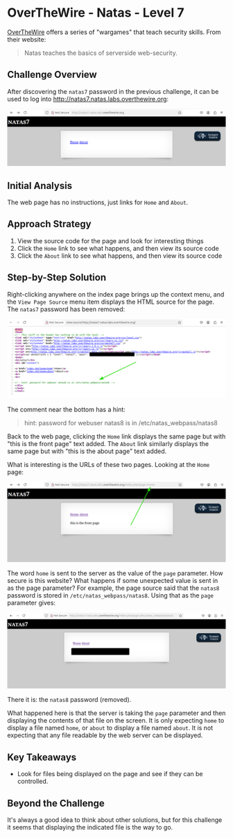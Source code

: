 # OverTheWire - Natas - Level 7

[OverTheWire](https://overthewire.org) offers a series of "wargames" that teach
security skills. From their website:

> Natas teaches the basics of serverside web-security.

## Challenge Overview

After discovering the `natas7` password in the previous challenge, it can be
used to log into http://natas7.natas.labs.overthewire.org:

![The Index Page](images/level_07/00_index_page.png)

## Initial Analysis

The web page has no instructions, just links for `Home` and `About`.

## Approach Strategy

1. View the source code for the page and look for interesting things
1. Click the `Home` link to see what happens, and then view its source code
1. Click the `About` link to see what happens, and then view its source code

## Step-by-Step Solution

Right-clicking anywhere on the index page brings up the context menu, and the
`View Page Source` menu item displays the HTML source for the page. The `natas7`
password has been removed:

![Index Page Source](images/level_07/01_index_page_source.png)

The comment near the bottom has a hint:

> hint: password for webuser natas8 is in /etc/natas_webpass/natas8

Back to the web page, clicking the `Home` link displays the same page but with
"this is the front page" text added. The `About` link similarly displays the
same page but with "this is the about page" text added.

What is interesting is the URLs of these two pages. Looking at the `Home` page:

![The Home Page](images/level_07/02_home_page.png)

The word `home` is sent to the server as the value of the `page` parameter. How
secure is this website? What happens if some unexpected value is sent in as the
page parameter? For example, the page source said that the `natas8` password is
stored in `/etc/natas_webpass/natas8`. Using that as the `page` parameter gives:

![The Password](images/level_07/03_password.png)

There it is: the `natas8` password (removed).

What happened here is that the server is taking the `page` parameter and then
displaying the contents of that file on the screen. It is only expecting `home`
to display a file named `home`, or `about` to display a file named `about`. It
is not expecting that any file readable by the web server can be displayed.

## Key Takeaways

- Look for files being displayed on the page and see if they can be controlled.

## Beyond the Challenge

It's always a good idea to think about other solutions, but for this challenge
it seems that displaying the indicated file is the way to go.
